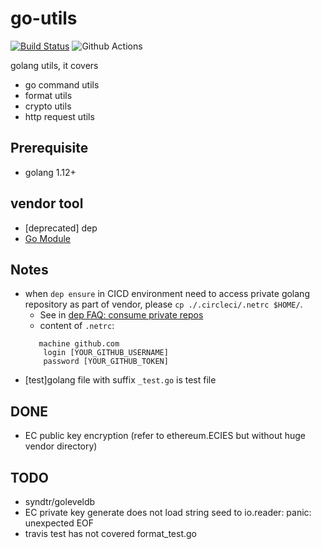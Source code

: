 # go-utils
[![Build Status](https://travis-ci.com/davidkhala/goutils.svg?branch=master)](https://travis-ci.com/davidkhala/goutils) ![Github Actions](https://github.com/davidkhala/goutils/workflows/Github%20Actions/badge.svg)

golang utils, it covers
 - go command utils
 - format utils
 - crypto utils
 - http request utils

## Prerequisite
- golang 1.12+


## vendor tool
- [deprecated] dep
- [Go Module](./vgo.md)

## Notes
- when `dep ensure` in CICD environment need to access private golang repository as part of vendor, please `cp ./.circleci/.netrc $HOME/`.
  - See in [dep FAQ: consume private repos](https://github.com/golang/dep/blob/master/docs/FAQ.md#how-do-i-get-dep-to-consume-private-git-repos-using-a-github-token)
  - content of `.netrc`:
   ```
      machine github.com
       login [YOUR_GITHUB_USERNAME]
       password [YOUR_GITHUB_TOKEN]
   ```
- [test]golang file with suffix `_test.go` is test file
## DONE
- EC public key encryption (refer to ethereum.ECIES
but without huge vendor directory)


## TODO
- syndtr/goleveldb
- EC private key generate does not load string seed to io.reader: panic: unexpected EOF
- travis test has not covered format_test.go
